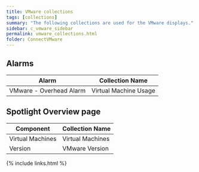 ```yaml
---
title: VMware collections
tags: [collections]
summary: "The following collections are used for the VMware displays."
sidebar: c_vmware_sidebar
permalink: vmware_collections.html
folder: ConnectVMware
---
```



## Alarms

Alarm     | Collection Name
----------|----------------
VMware - Overhead Alarm | Virtual Machine Usage


## Spotlight Overview page

Component | Collection Name
----------|----------------
Virtual Machines | Virtual Machines
Version | VMware Version

{% include links.html %}
